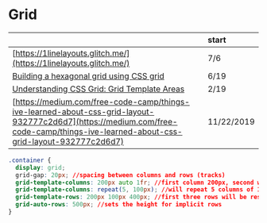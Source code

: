 # Grid

|  | start |
| :--- | :--- |
| [https://1linelayouts.glitch.me/](https://1linelayouts.glitch.me/) | 7/6 |
| [Building a hexagonal grid using CSS grid](https://ninjarockstar.dev/css-hex-grids/) | 6/19 |
| [Understanding CSS Grid: Grid Template Areas](https://www.smashingmagazine.com/2020/02/understanding-css-grid-template-areas/) | 2/19 |
| [https://medium.com/free-code-camp/things-ive-learned-about-css-grid-layout-932777c2d6d7](https://medium.com/free-code-camp/things-ive-learned-about-css-grid-layout-932777c2d6d7) | 11/22/2019 |

```css
.container {
  display: grid;
  grid-gap: 20px; //spacing between columns and rows (tracks)
  grid-template-columns: 200px auto 1fr; //first column 200px, second will fill, and third will take 1 fractional rows
  grid-template-columns: repeat(5, 100px); //will repeat 5 columns of 100px
  grid-template-rows: 200px 100px 400px; //first three rows will be respective pixel size
  grid-auto-rows: 500px; //sets the height for implicit rows
}

```

